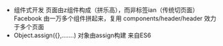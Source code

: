 - 组件式开发
    页面由z组件构成（拼乐高），而非标签ian（传统切页面）
    Facebook 由一万多个组件拼起来，复用
    components/header/header  效力于多个页面
- Object.assign({},.......)   对象由assign构建
    来自ES6